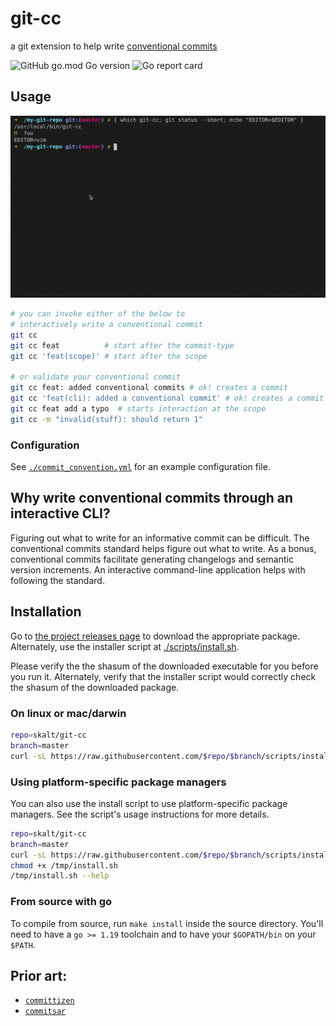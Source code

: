# git-cc

a git extension to help write [conventional commits][cc-standard]

![GitHub go.mod Go version](https://img.shields.io/github/go-mod/go-version/skalt/git-cc)
![Go report card](https://goreportcard.com/badge/github.com/skalt/git-cc)

## Usage

![demo video](./assets/demo.gif)

```sh
# you can invoke either of the below to
# interactively write a conventional commit
git cc
git cc feat          # start after the commit-type
git cc 'feat(scope)' # start after the scope

# or validate your conventional commit
git cc feat: added conventional commits # ok! creates a commit
git cc 'feat(cli): added a conventional commit' # ok! creates a commit
git cc feat add a typo  # starts interaction at the scope
git cc -m "invalid(stuff): should return 1"
```

### Configuration

See [`./commit_convention.yml`](./commit_convention.yml) for an example configuration file.

## Why write conventional commits through an interactive CLI?

Figuring out what to write for an informative commit can be difficult.
The conventional commits standard helps figure out what to write.
As a bonus, conventional commits facilitate generating changelogs and semantic version increments.
An interactive command-line application helps with following the standard.

## Installation

Go to [the project releases page][releases page] to download the appropriate package. Alternately, use the installer script at [./scripts/install.sh](./scripts/install.sh).

Please verify the the shasum of the downloaded executable for you before you run it.
Alternately, verify that the installer script would correctly check the shasum of the downloaded package.

### On linux or mac/darwin

```sh
repo=skalt/git-cc
branch=master
curl -sL https://raw.githubusercontent.com/$repo/$branch/scripts/install.sh | sh
```

### Using platform-specific package managers

You can also use the install script to use platform-specific package managers. See the script's usage instructions for more details.

```sh
repo=skalt/git-cc
branch=master
curl -sL https://raw.githubusercontent.com/$repo/$branch/scripts/install.sh > /tmp/install.sh;
chmod +x /tmp/install.sh
/tmp/install.sh --help
```

### From source with go

To compile from source, run `make install` inside the source directory.
You'll need to have a `go >= 1.19` toolchain and to have your `$GOPATH/bin` on your `$PATH`.

## Prior art:

- [`committizen`][commitizen]
- [`commitsar`][commitsar]

<!-- links -->

[cc-standard]: https://www.conventionalcommits.org/en/v1.0.0/
[commitizen]: https://github.com/commitizen/cz-cli
[commitlint]: https://github.com/conventional-changelog/commitlint/tree/master/%40commitlint/config-conventional
[commitsar]: https://github.com/commitsar-app/commitsar
[releases page]: https://github.com/skalt/git-cc/releases/latest
